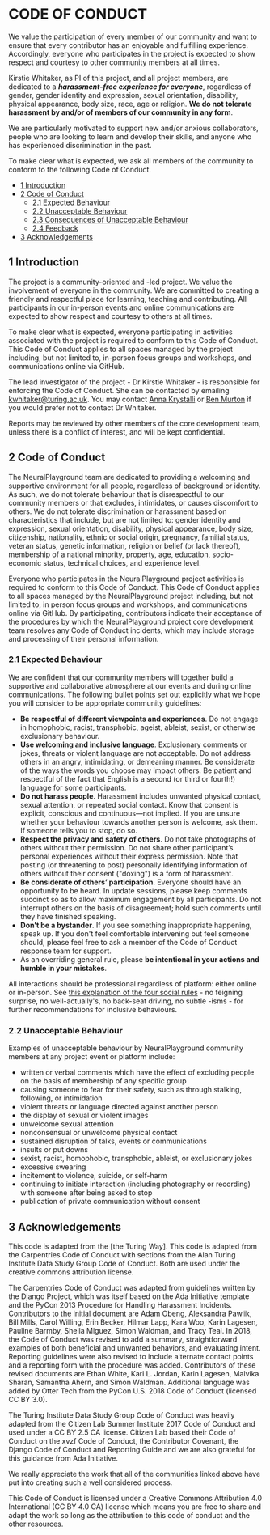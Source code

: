 
# CODE OF CONDUCT

We value the participation of every member of our community and want to ensure that every contributor has an enjoyable and fulfilling experience.
Accordingly, everyone who participates in the project is expected to show respect and courtesy to other community members at all times.

Kirstie Whitaker, as PI of this project, and all project members, are dedicated to a ***harassment-free experience for everyone***, regardless of gender, gender identity and expression, sexual orientation, disability, physical appearance, body size, race, age or religion. **We do not tolerate harassment by and/or of members of our community in any form**.

We are particularly motivated to support new and/or anxious collaborators, people who are looking to learn and develop their skills, and anyone who has experienced discrimination in the past.

To make clear what is expected, we ask all members of the community to conform to the following Code of Conduct.

* [1 Introduction](#1-introduction)
* [2 Code of Conduct](#2-code-of-conduct)
  * [2.1 Expected Behaviour](#21-expected-behaviour)
  * [2.2 Unacceptable Behaviour](#22-unacceptable-behaviour)
  * [2.3 Consequences of Unacceptable Behaviour](#23-consequences-of-unacceptable-behaviour)
  * [2.4 Feedback](#24-feedback)
* [3 Acknowledgements](#5-acknowledgements)

## 1 Introduction

The project is a community-oriented and -led project.
We value the involvement of everyone in the community.
We are committed to creating a friendly and respectful place for learning, teaching and contributing.
All participants in our in-person events and online communications are expected to show respect and courtesy to others at all times.

To make clear what is expected, everyone participating in activities associated with the project is required to conform to this Code of Conduct.
This Code of Conduct applies to all spaces managed by the project including, but not limited to, in-person focus groups and workshops, and communications online via GitHub.

The lead investigator of the project - Dr Kirstie Whitaker - is responsible for enforcing the Code of Conduct.
She can be contacted by emailing [kwhitaker@turing.ac.uk](mailto:kwhitaker@turing.ac.uk).
You may contact [Anna Krystalli](mailto:a.krystalli@sheffield.ac.uk) or [Ben Murton](mailto:bmurton@turing.ac.uk) if you would prefer not to contact Dr Whitaker.

Reports may be reviewed by other members of the core development team, unless there is a conflict of interest, and will be kept confidential.

## 2 Code of Conduct

The NeuralPlayground team are dedicated to providing a welcoming and supportive environment for all people, regardless of background or identity.
As such, we do not tolerate behaviour that is disrespectful to our community members or that excludes, intimidates, or causes discomfort to others.
We do not tolerate discrimination or harassment based on characteristics that include, but are not limited to: gender identity and expression, sexual orientation, disability, physical appearance, body size, citizenship, nationality, ethnic or social origin, pregnancy, familial status, veteran status, genetic information, religion or belief (or lack thereof), membership of a national minority, property, age, education, socio-economic status, technical choices, and experience level.

Everyone who participates in the NeuralPlayground project activities is required to conform to this Code of Conduct.
This Code of Conduct applies to all spaces managed by the NeuralPlayground project including, but not limited to, in person focus groups and workshops, and communications online via GitHub.
By participating, contributors indicate their acceptance of the procedures by which the NeuralPlayground project core development team resolves any Code of Conduct incidents, which may include storage and processing of their personal information.

### 2.1 Expected Behaviour

We are confident that our community members will together build a supportive and collaborative atmosphere at our events and during online communications.
The following bullet points set out explicitly what we hope you will consider to be appropriate community guidelines:

* **Be respectful of different viewpoints and experiences**. Do not engage in homophobic, racist, transphobic, ageist, ableist, sexist, or otherwise exclusionary behaviour.
* **Use welcoming and inclusive language**. Exclusionary comments or jokes, threats or violent language are not acceptable. Do not address others in an angry, intimidating, or demeaning manner. Be considerate of the ways the words you choose may impact others. Be patient and respectful of the fact that English is a second (or third or fourth!) language for some participants.
* **Do not harass people**. Harassment includes unwanted physical contact, sexual attention, or repeated social contact. Know that consent is explicit, conscious and continuous—not implied. If you are unsure whether your behaviour towards another person is welcome, ask them. If someone tells you to stop, do so.
* **Respect the privacy and safety of others**. Do not take photographs of others without their permission. Do not share other participant’s personal experiences without their express permission. Note that posting (or threatening to post) personally identifying information of others without their consent ("doxing") is a form of harassment.
* **Be considerate of others’ participation**. Everyone should have an opportunity to be heard. In update sessions, please keep comments succinct so as to allow maximum engagement by all participants. Do not interrupt others on the basis of disagreement; hold such comments until they have finished speaking.
* **Don’t be a bystander**. If you see something inappropriate happening, speak up. If you don't feel comfortable intervening but feel someone should, please feel free to ask a member of the Code of Conduct response team for support.
* As an overriding general rule, please **be intentional in your actions and humble in your mistakes**.

All interactions should be professional regardless of platform: either online or in-person.
See [this explanation of the four social rules](https://www.recurse.com/manual#sub-sec-social-rules) - no feigning surprise, no well-actually's, no back-seat driving, no subtle -isms - for further recommendations for inclusive behaviours.

### 2.2 Unacceptable Behaviour

Examples of unacceptable behaviour by NeuralPlayground community members at any project event or platform include:

* written or verbal comments which have the effect of excluding people on the basis of membership of any specific group
* causing someone to fear for their safety, such as through stalking, following, or intimidation
* violent threats or language directed against another person
* the display of sexual or violent images
* unwelcome sexual attention
* nonconsensual or unwelcome physical contact
* sustained disruption of talks, events or communications
* insults or put downs
* sexist, racist, homophobic, transphobic, ableist, or exclusionary jokes
* excessive swearing
* incitement to violence, suicide, or self-harm
* continuing to initiate interaction (including photography or recording) with someone after being asked to stop
* publication of private communication without consent


## 3 Acknowledgements

This code is adapted from the [the Turing Way]. 
This code is adapted from the Carpentries Code of Conduct with sections from the Alan Turing Institute Data Study Group Code of Conduct. Both are used under the creative commons attribution license.

The Carpentries Code of Conduct was adapted from guidelines written by the Django Project, which was itself based on the Ada Initiative template and the PyCon 2013 Procedure for Handling Harassment Incidents. Contributors to the initial document are Adam Obeng, Aleksandra Pawlik, Bill Mills, Carol Willing, Erin Becker, Hilmar Lapp, Kara Woo, Karin Lagesen, Pauline Barmby, Sheila Miguez, Simon Waldman, and Tracy Teal. In 2018, the Code of Conduct was revised to add a summary, straightforward examples of both beneficial and unwanted behaviors, and evaluating intent. Reporting guidelines were also revised to include alternate contact points and a reporting form with the procedure was added. Contributors of these revised documents are Ethan White, Kari L. Jordan, Karin Lagesen, Malvika Sharan, Samantha Ahern, and Simon Waldman. Additional language was added by Otter Tech from the PyCon U.S. 2018 Code of Conduct (licensed CC BY 3.0).

The Turing Institute Data Study Group Code of Conduct was heavily adapted from the Citizen Lab Summer Institute 2017 Code of Conduct and used under a CC BY 2.5 CA license. Citizen Lab based their Code of Conduct on the xvzf Code of Conduct, the Contributor Covenant, the Django Code of Conduct and Reporting Guide and we are also grateful for this guidance from Ada Initiative.

We really appreciate the work that all of the communities linked above have put into creating such a well considered process.

This Code of Conduct is licensed under a Creative Commons Attribution 4.0 International (CC BY 4.0 CA) license which means you are free to share and adapt the work so long as the attribution to this code of conduct and the other resources.

